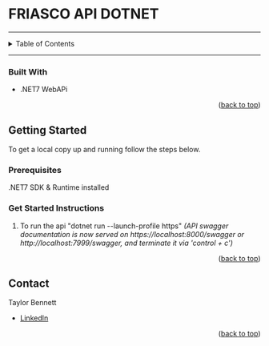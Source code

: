 <!-- Improved compatibility of back to top link: See: https://github.com/othneildrew/Best-README-Template/pull/73 -->
<a name="readme-top"></a>
<!--
*** Thanks for checking out the Best-README-Template. If you have a suggestion
*** that would make this better, please fork the repo and create a pull request
*** or simply open an issue with the tag "enhancement".
*** Don't forget to give the project a star!
*** Thanks again! Now go create something AMAZING! :D
-->


<!-- PROJECT LOGO -->
# FRIASCO API DOTNET

---

<!-- TABLE OF CONTENTS -->
<details>
  <summary>Table of Contents</summary>
  <ol>
    <li>
      <a href="#about-the-project">About The Project</a>
      <ul>
        <li><a href="#built-with">Built With</a></li>
      </ul>
    </li>
    <li><a href="#getting-started">Getting Started</a></li>
    <li><a href="#contact">Contact</a></li>
  </ol>
</details>

---

### Built With
- .NET7 WebAPi

<p align="right">(<a href="#readme-top">back to top</a>)</p>


<!-- GETTING STARTED -->
## Getting Started

To get a local copy up and running follow the steps below.

### Prerequisites

.NET7 SDK & Runtime installed

### Get Started Instructions

1. To run the api "dotnet run --launch-profile https" _(API swagger documentation is now served on https://localhost:8000/swagger or http://localhost:7999/swagger, and terminate it via 'control + c')_

<p align="right">(<a href="#readme-top">back to top</a>)</p>

<!-- CONTACT -->
## Contact

Taylor Bennett
- [LinkedIn](https://www.linkedin.com/in/t4ybennett)

<p align="right">(<a href="#readme-top">back to top</a>)</p>
